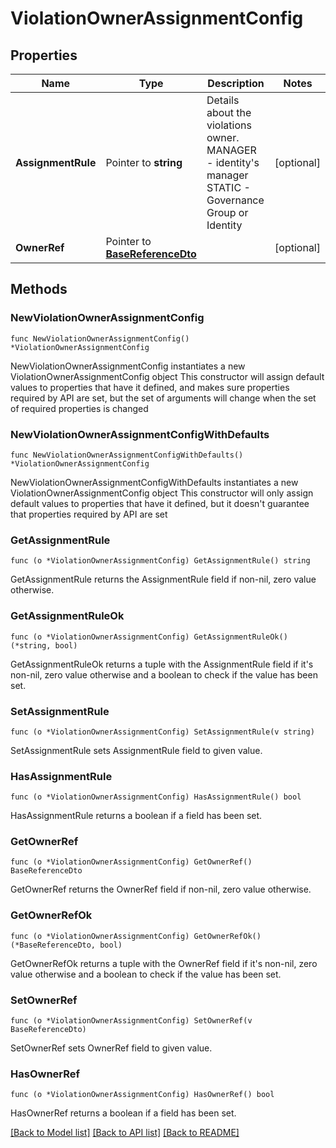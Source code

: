 # ViolationOwnerAssignmentConfig

## Properties

Name | Type | Description | Notes
------------ | ------------- | ------------- | -------------
**AssignmentRule** | Pointer to **string** | Details about the violations owner. MANAGER - identity&#39;s manager STATIC - Governance Group or Identity | [optional] 
**OwnerRef** | Pointer to [**BaseReferenceDto**](BaseReferenceDto.md) |  | [optional] 

## Methods

### NewViolationOwnerAssignmentConfig

`func NewViolationOwnerAssignmentConfig() *ViolationOwnerAssignmentConfig`

NewViolationOwnerAssignmentConfig instantiates a new ViolationOwnerAssignmentConfig object
This constructor will assign default values to properties that have it defined,
and makes sure properties required by API are set, but the set of arguments
will change when the set of required properties is changed

### NewViolationOwnerAssignmentConfigWithDefaults

`func NewViolationOwnerAssignmentConfigWithDefaults() *ViolationOwnerAssignmentConfig`

NewViolationOwnerAssignmentConfigWithDefaults instantiates a new ViolationOwnerAssignmentConfig object
This constructor will only assign default values to properties that have it defined,
but it doesn't guarantee that properties required by API are set

### GetAssignmentRule

`func (o *ViolationOwnerAssignmentConfig) GetAssignmentRule() string`

GetAssignmentRule returns the AssignmentRule field if non-nil, zero value otherwise.

### GetAssignmentRuleOk

`func (o *ViolationOwnerAssignmentConfig) GetAssignmentRuleOk() (*string, bool)`

GetAssignmentRuleOk returns a tuple with the AssignmentRule field if it's non-nil, zero value otherwise
and a boolean to check if the value has been set.

### SetAssignmentRule

`func (o *ViolationOwnerAssignmentConfig) SetAssignmentRule(v string)`

SetAssignmentRule sets AssignmentRule field to given value.

### HasAssignmentRule

`func (o *ViolationOwnerAssignmentConfig) HasAssignmentRule() bool`

HasAssignmentRule returns a boolean if a field has been set.

### GetOwnerRef

`func (o *ViolationOwnerAssignmentConfig) GetOwnerRef() BaseReferenceDto`

GetOwnerRef returns the OwnerRef field if non-nil, zero value otherwise.

### GetOwnerRefOk

`func (o *ViolationOwnerAssignmentConfig) GetOwnerRefOk() (*BaseReferenceDto, bool)`

GetOwnerRefOk returns a tuple with the OwnerRef field if it's non-nil, zero value otherwise
and a boolean to check if the value has been set.

### SetOwnerRef

`func (o *ViolationOwnerAssignmentConfig) SetOwnerRef(v BaseReferenceDto)`

SetOwnerRef sets OwnerRef field to given value.

### HasOwnerRef

`func (o *ViolationOwnerAssignmentConfig) HasOwnerRef() bool`

HasOwnerRef returns a boolean if a field has been set.


[[Back to Model list]](../README.md#documentation-for-models) [[Back to API list]](../README.md#documentation-for-api-endpoints) [[Back to README]](../README.md)


